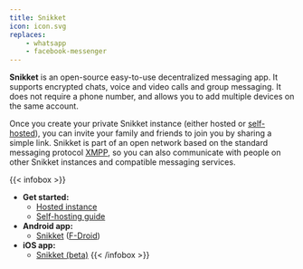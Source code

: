 ```yaml
---
title: Snikket
icon: icon.svg
replaces:
    - whatsapp
    - facebook-messenger
---
```


**Snikket** is an open-source easy-to-use decentralized messaging app. It
supports encrypted chats, voice and video calls and group messaging. It does
not require a phone number, and allows you to add multiple devices on the same
account.

Once you create your private Snikket instance (either hosted or
[self-hosted](/self-hosting/)), you can invite your family and friends to join
you by sharing a simple link. Snikket is part of an open network based on the
standard messaging protocol [XMPP](/use/xmpp/), so you can also communicate
with people on other Snikket instances and compatible messaging services.

{{< infobox >}}
- **Get started:**
    - [Hosted instance](https://snikket.org/hosting/)
    - [Self-hosting guide](https://snikket.org/service/quickstart/)
- **Android app:**
    - [Snikket](https://play.google.com/store/apps/details?id=org.snikket.android) ([F-Droid](https://www.f-droid.org/en/packages/org.snikket.android/))
- **iOS app:**
    - [Snikket (beta)](https://snikket.org/app/ios/)
{{< /infobox >}}
